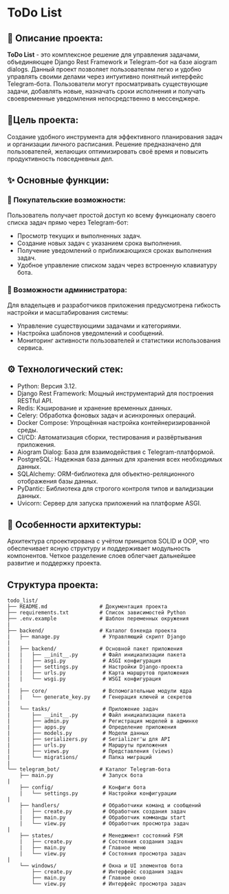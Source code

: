 # ToDo List
## 📝 Описание проекта:
**ToDo List** - это комплексное решение для управления задачами, объединяющее Django Rest Framework и Telegram-бот на базе aiogram dialogs. Данный проект позволяет пользователям легко и удобно управлять своими делами через интуитивно понятный интерфейс Telegram-бота. Пользователи могут просматривать существующие задачи, добавлять новые, назначать сроки исполнения и получать своевременные уведомления непосредственно в мессенджере.
## 🎯Цель проекта:
Создание удобного инструмента для эффективного планирования задач и организации личного расписания. Решение предназначено для пользователей, желающих оптимизировать своё время и повысить продуктивность повседневных дел.
## ✨ Основные функции:
### 🛒 Покупательские возможности:
Пользователь получает простой доступ ко всему функционалу своего списка задач прямо через Telegram-бот:
- Просмотр текущих и выполненных задач.
- Создание новых задач с указанием срока выполнения.
- Получение уведомлений о приближающихся сроках выполнения задач.
- Удобное управление списком задач через встроенную клавиатуру бота.
### 🤖 Возможности администратора:
Для владельцев и разработчиков приложения предусмотрена гибкость настройки и масштабирования системы:
- Управление существующими задачами и категориями.
- Настройка шаблонов уведомлений и сообщений.
- Мониторинг активности пользователей и статистики использования сервиса.
## ⚙️ Технологический стек:
- Python: Версия 3.12.
- Django Rest Framework: Мощный инструментарий для построения RESTful API.
- Redis: Кэширование и хранение временных данных.
- Celery: Обработка фоновых задач и асинхронных операций.
- Docker Compose: Упрощённая настройка контейнеризированной среды.
- CI/CD: Автоматизация сборки, тестирования и развёртывания приложения.
- Aiogram Dialog: База для взаимодействия с Telegram-платформой.
- PostgreSQL: Надежная база данных для хранения всех необходимых данных.
- SQLAlchemy: ORM-библиотека для объектно-реляционного отображения базы данных.
- PyDantic: Библиотека для строгого контроля типов и валидизации данных.
- Uvicorn: Сервер для запуска приложений на платформе ASGI.

## 🧩 Особенности архитектуры:
Архитектура спроектирована с учётом принципов SOLID и OOP, что обеспечивает ясную структуру и поддерживает модульность компонентов. Четкое разделение слоев облегчает дальнейшее развитие и поддержку проекта.
## Структура проекта:
```
todo_list/
├── README.md                 # Документация проекта
├── requirements.txt          # Список зависимостей Python
├── .env.example              # Шаблон переменных окружения
|
├── backend/                  # Каталог бэкенда проекта
|   ├── manage.py              # Управляющий скрипт Django
|
|   ├── backend/              # Основной пакет приложения
|   |   ├── __init__.py        # Файл инициализации пакета
|   |   ├── asgi.py            # ASGI конфигурация
|   |   ├── settings.py        # Настройки Django-проекта
|   |   ├── urls.py            # Карта маршрутов приложения
|   |   └── wsgi.py            # WSGI конфигурация
|
|   ├── core/                  # Вспомогательные модули ядра
|   |   └── generate_key.py    # Генерация ключей и секретов
|
|   └── tasks/                 # Приложение задач
|       ├── __init__.py        # Файл инициализации пакета
|       ├── admin.py           # Регистрация моделей в админке
|       ├── apps.py            # Определение приложения
|       ├── models.py          # Модели данных
|       ├── serializers.py     # Serializer'ы для API
|       ├── urls.py            # Маршруты приложения
|       ├── views.py           # Представления (views)
|       └── migrations/        # Папка миграций
|
└── telegram_bot/             # Каталог Telegram-бота
    ├── main.py                # Запуск бота
|
    ├── config/                # Конфиги бота
    |   └── settings.py        # Настройки конфигурации
|
    ├── handlers/              # Обработчики команд и сообщений
    |   ├── create.py          # Обработчик создания задач
    |   ├── main.py            # Обработчик комманды start
    |   └── view.py            # Обработчик просмотра задач
|
    ├── states/                # Менеджмент состояний FSM
    |   ├── create.py          # Состояния создания задач
    |   ├── main.py            # Главное меню
    |   └── view.py            # Состояния просмотра задач
|
    └── windows/               # Окна и UI элементов бота
        ├── create.py          # Интерфейс создания задач
        ├── main.py            # Главное окно
        └── view.py            # Интерфейс просмотра задач
```